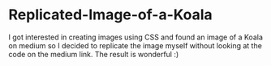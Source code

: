 # Replicated-Image-of-a-Koala
I got interested in creating images using CSS and found an image of a Koala on medium so I decided to replicate the image myself without looking at the code on the medium link. The result is wonderful :)
